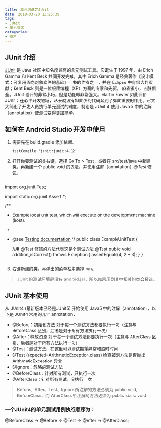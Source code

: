 ```yaml
---
title: 单元测试之JUnit
date: 2018-03-20 11:25:39
tags:
- JUnit
- 单元测试
categories:
- 技术
---
```

## JUnit 介绍
[JUnit](https://junit.org/junit5/) 是 Java 社区中知名度最高的单元测试工具。它诞生于 1997 年，由 Erich Gamma 和 Kent Beck 共同开发完成。其中 Erich Gamma 是经典著作《设计模式：可复用面向对象软件的基础》一书的作者之一，并在 Eclipse 中有很大的贡献；Kent Beck 则是一位极限编程（XP）方面的专家和先驱。
麻雀虽小，五脏俱全。JUnit 设计的非常小巧，但是功能却非常强大。Martin Fowler 如此评价 JUnit：在软件开发领域，从来就没有如此少的代码起到了如此重要的作用。它大大简化了开发人员执行单元测试的难度，特别是 JUnit 4 使用 Java 5 中的注解（annotation）使测试变得更加简单。
## 如何在 Android Studio 开发中使用
1. 需要先在 build.gradle 添加依赖。
   ```
   testCompile 'junit:junit:4.12'
   ```
2. 打开你要测试的类右键，选择 Go To > Test，或者在 src/test/java 中新建类。再新建一个 public void 的方法，并使用注解（annotation）*@Test* 修饰。
	```java
import org.junit.Test;

import static org.junit.Assert.*;

/**
 * Example local unit test, which will execute on the development machine (host).
 *
 * @see <a href="http://d.android.com/tools/testing">Testing documentation</a>
 */
public class ExampleUnitTest {

    //用 @Test 修饰的方法代表这是个测试方法
    @Test
    public void addition_isCorrect() throws Exception {
        assertEquals(4, 2 + 3);
    }
}
	```
3. 右键新建的类，再弹出的菜单栏中选择 run。

> JUnit 的测试环境是没有 android.jar，所以如果用到其中相关的类会报错。

## JUnit 基本使用
从 JUnit4 (最新版本已经是JUnit5) 开始使用 Java5 中的注解（annotation），以下是 JUnit4 常用的几个 annotation： 
- @Before：初始化方法   对于每一个测试方法都要执行一次（注意与 BeforeClass 区别，后者是对于所有方法执行一次）
- @After：释放资源  对于每一个测试方法都要执行一次（注意与 AfterClass 区别，后者是对于所有方法执行一次）
- @Test：测试方法，在这里可以测试期望异常和超时时间 
- @Test (expected=ArithmeticException.class) 检查被测方法是否抛出 ArithmeticException 异常 
- @Ignore：忽略的测试方法 
- @BeforeClass：针对所有测试，只执行一次
- @AfterClass：针对所有测试，只执行一次

> Before、After、Test、Ignore 所注解的方法必须为 public void, BeforeClass、而 AfterClass 所注解的方法必须为 public static void
### 一个JUnit4的单元测试用例执行顺序为： 
@BeforeClass -> @Before -> @Test -> @After -> @AfterClass; 